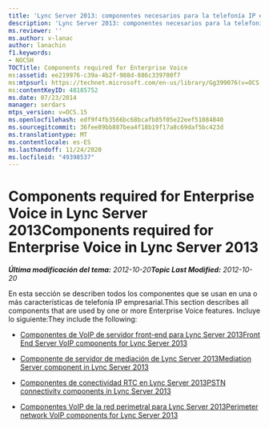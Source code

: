 ```yaml
---
title: 'Lync Server 2013: componentes necesarios para la telefonía IP empresarial'
description: 'Lync Server 2013: componentes necesarios para la telefonía IP empresarial.'
ms.reviewer: ''
ms.author: v-lanac
author: lanachin
f1.keywords:
- NOCSH
TOCTitle: Components required for Enterprise Voice
ms:assetid: ee219976-c39a-4b2f-988d-886c339700f7
ms:mtpsurl: https://technet.microsoft.com/en-us/library/Gg399076(v=OCS.15)
ms:contentKeyID: 48185752
ms.date: 07/23/2014
manager: serdars
mtps_version: v=OCS.15
ms.openlocfilehash: edf9f4fb3566bc68bcafb85f05e22eef51084840
ms.sourcegitcommit: 36fee89bb887bea4f18b19f17a8c69daf5bc423d
ms.translationtype: MT
ms.contentlocale: es-ES
ms.lasthandoff: 11/24/2020
ms.locfileid: "49398537"
---
```

# <a name="components-required-for-enterprise-voice-in-lync-server-2013"></a><span data-ttu-id="a767c-103">Components required for Enterprise Voice in Lync Server 2013</span><span class="sxs-lookup"><span data-stu-id="a767c-103">Components required for Enterprise Voice in Lync Server 2013</span></span>

<div data-xmlns="http://www.w3.org/1999/xhtml">

<div class="topic" data-xmlns="http://www.w3.org/1999/xhtml" data-msxsl="urn:schemas-microsoft-com:xslt" data-cs="https://msdn.microsoft.com/">

<div data-asp="https://msdn2.microsoft.com/asp">



</div>

<div id="mainSection">

<div id="mainBody"><span data-ttu-id="a767c-104">

<span> </span></span><span class="sxs-lookup"><span data-stu-id="a767c-104">

<span> </span></span></span>

<span data-ttu-id="a767c-105">_**Última modificación del tema:** 2012-10-20_</span><span class="sxs-lookup"><span data-stu-id="a767c-105">_**Topic Last Modified:** 2012-10-20_</span></span>

<span data-ttu-id="a767c-106">En esta sección se describen todos los componentes que se usan en una o más características de telefonía IP empresarial.</span><span class="sxs-lookup"><span data-stu-id="a767c-106">This section describes all components that are used by one or more Enterprise Voice features.</span></span> <span data-ttu-id="a767c-107">Incluye lo siguiente:</span><span class="sxs-lookup"><span data-stu-id="a767c-107">They include the following:</span></span>

  - [<span data-ttu-id="a767c-108">Componentes de VoIP de servidor front-end para Lync Server 2013</span><span class="sxs-lookup"><span data-stu-id="a767c-108">Front End Server VoIP components for Lync Server 2013</span></span>](lync-server-2013-front-end-server-voip-components.md)

  - [<span data-ttu-id="a767c-109">Componente de servidor de mediación de Lync Server 2013</span><span class="sxs-lookup"><span data-stu-id="a767c-109">Mediation Server component in Lync Server 2013</span></span>](lync-server-2013-mediation-server-component.md)

  - [<span data-ttu-id="a767c-110">Componentes de conectividad RTC en Lync Server 2013</span><span class="sxs-lookup"><span data-stu-id="a767c-110">PSTN connectivity components in Lync Server 2013</span></span>](lync-server-2013-pstn-connectivity-components.md)

  - [<span data-ttu-id="a767c-111">Componentes VoIP de la red perimetral para Lync Server 2013</span><span class="sxs-lookup"><span data-stu-id="a767c-111">Perimeter network VoIP components for Lync Server 2013</span></span>](lync-server-2013-perimeter-network-voip-components.md)

<span data-ttu-id="a767c-112"></div>

<span> </span>

</div>

</div>

</span><span class="sxs-lookup"><span data-stu-id="a767c-112"></div>

<span> </span>

</div>

</div>

</span></span></div>

